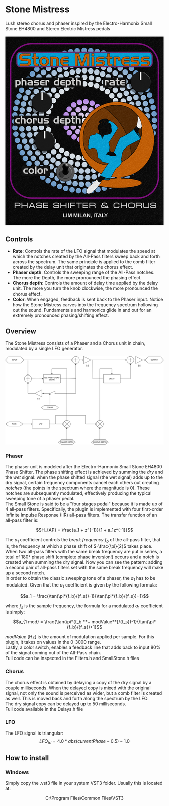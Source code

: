 # Stone Mistress
Lush stereo chorus and phaser inspired by the Electro-Harmonix Small Stone EH4800 and Stereo Electric Mistress pedals\
\
![image alt](https://github.com/NaviCisco/StoneMistress/blob/fbf9a692fab03b4b93e5b63d7dc0cc7425a01049/images/StoneMistressShowcasePNG.png)

## Controls
- **Rate**: Controls the rate of the LFO signal that modulates the speed at which the notches created by the All-Pass filters sweep back and forth across the spectrum.
The same principle is applied to the comb filter created by the delay unit that originates the chorus effect.
- **Phaser depth**: Controls the sweeping range of the All-Pass notches. The more the Depth, the more pronounced the phasing effect.
- **Chorus depth**: Controls the amount of delay time applied by the delay unit. The more you turn the knob clockwise, the more pronounced the chorus effect.
- **Color**: When engaged, feedback is sent back to the Phaser input. Notice how the Stone Mistress carves into the frequency spectrum hollowing out the sound. Fundamentals and harmonics glide in and out for an extremely pronounced phasing/shifting effect.


## Overview
The Stone Mistress consists of a Phaser and a Chorus unit in chain, modulated by a single LFO generator.\
\
![iamge alt](https://github.com/NaviCisco/StoneMistress/blob/73539c8d28a7e338106b711aa7d24e4219356605/images/StoneMistressDiagram.png)

### Phaser
The phaser unit is modeled after the Electro-Harmonix Small Stone EH4800 Phase Shifter. The phase shifting effect is achieved by summing the _dry_ and the _wet_ signal: when the phase shifted signal (the wet signal) adds up to the dry signal, certain frequency components cancel each others out creating _notches_ (the points in the spectrum where the magnitude is 0). These notches are subsequently modulated, effectively producing the typical sweeping tone of a phaser pedal.\
The Small Stone is said to be a "four stages pedal" because it is made up of 4 all-pass filters. Specifically, the plugin is implemented with four first-order Infinite Impulse Response (IIR) all-pass filters. The transfer function of an all-pass filter is:

$$H_{AP} = \frac{a_1 + z^{-1}}{1 + a_1z^{-1}}$$

The $a_1$ coefficient controls the _break frequency_ $f_b$ of the all-pass filter, that is, the frequency at which a phase shift of $-\frac{\pi}{2}$ takes place. When two all-pass filters with the same break frequency are put in series, a total of 180° phase shift (complete phase inversion!) occurs and a notch is created when summing the dry signal. Now you can see the pattern: adding a second pair of all-pass filters set with the same break frequency will make up a second notch.\
In order to obtain the classic sweeping tone of a phaser, the $a_1$ has to be modulated. Given that the $a_1$ coefficient is given by the following formula:

$$a_1 = \frac{\tan(\pi*{f_b}/{f_s})-1}{\tan(\pi*{f_b}/{f_s})+1}$$

where $f_s$ is the sample frequency, the formula for a modulated $a_1$ coefficient is simply:

$$a_{1 mod} = \frac{\tan(\pi*{f_b **+ modValue**}/{f_s})-1}{\tan(\pi*{f_b}/{f_s})+1}$$

$modValue$ [Hz] is the amount of modulation applied per sample. For this plugin, it takes on values in the 0-3000 range.\
Lastly, a color switch, enables a feedback line that adds back to input 80% of the signal coming out of the All-Pass chain.\
Full code can be inspected in the Filters.h and SmallStone.h files

### Chorus
The chorus effect is obtained by delaying a copy of the dry signal by a couple milliseconds. When the delayed copy is mixed with the original signal, not only the sound is perceived as wider, but a comb filter is created as well. This is moved back and forth along the spectrum by the LFO.\
The dry signal copy can be delayed up to 50 milliseconds.\
Full code available in the Delays.h file

### LFO
The LFO signal is triangular:
$$LFO_{tri} = 4.0 * abs(currentPhase - 0.5) - 1.0$$

## How to install
### Windows
Simply copy the .vst3 file in your system VST3 folder. Usually this is located at:
<p align="center">
C:\Program Files\Common Files\VST3
</p>
